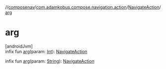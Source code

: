 //[composenav](../../../index.md)/[com.adamkobus.compose.navigation.action](../index.md)/[NavigateAction](index.md)/[arg](arg.md)

# arg

[androidJvm]\
infix fun [arg](arg.md)(param: [Int](https://kotlinlang.org/api/latest/jvm/stdlib/kotlin/-int/index.html)): [NavigateAction](index.md)

infix fun [arg](arg.md)(param: [String](https://kotlinlang.org/api/latest/jvm/stdlib/kotlin/-string/index.html)): [NavigateAction](index.md)
